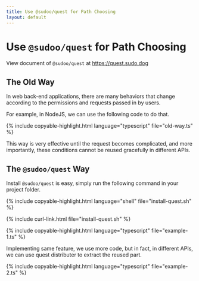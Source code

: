 ```yaml
---
title: Use @sudoo/quest for Path Choosing
layout: default
---
```


# Use `@sudoo/quest` for Path Choosing

View document of `@sudoo/quest` at <https://quest.sudo.dog>

## The Old Way

In web back-end applications, there are many behaviors that change according to the permissions and requests passed in by users.

For example, in NodeJS, we can use the following code to do that.

{% include copyable-highlight.html
    language="typescript"
    file="old-way.ts"
%}

This way is very effective until the request becomes complicated, and more importantly, these conditions cannot be reused gracefully in different APIs.

## The `@sudoo/quest` Way

Install `@sudoo/quest` is easy, simply run the following command in your project folder.

{% include copyable-highlight.html
    language="shell"
    file="install-quest.sh"
%}

{% include curl-link.html file="install-quest.sh" %}

{% include copyable-highlight.html
    language="typescript"
    file="example-1.ts"
%}

Implementing same feature, we use more code, but in fact, in different APIs, we can use quest distributer to extract the reused part.

{% include copyable-highlight.html
    language="typescript"
    file="example-2.ts"
%}
